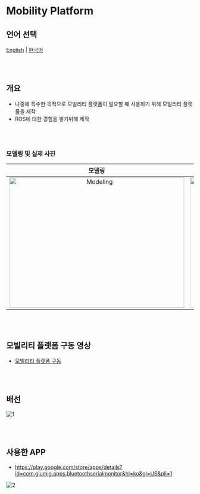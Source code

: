 # Mobility Platform

## 언어 선택

[English](README.md) | [한국어](README_KR.md)

<br><br>

## 개요
- 나중에 특수한 목적으로 모빌리티 플랫폼이 필요할 때 사용하기 위해 모빌리티 플랫폼을 제작
- ROS에 대한 경험을 쌓기위해 제작

<br><br>

### 모델링 및 실제 사진

<div align="center">

  | 모델링 | 실제 |
  |:---:|:---:|
  | <img src="https://github.com/user-attachments/assets/20794281-a5e7-44e3-a253-2690546f93b8" width="470px" height="350px" alt="Modeling"> | <img src="https://github.com/user-attachments/assets/d027d3e9-eccb-451f-8058-05fac14c0bb8" width="300px" height="350px" alt="Installation"> |

</div>

<br><br>

## 모빌리티 플랫폼 구동 영상
- [모빌리티 플랫폼 구동](https://youtube.com/shorts/J9ntZ2a7qIg?feature=share)

<br><br>

## 배선
![1](https://user-images.githubusercontent.com/57317636/209282573-1e2cab96-3a95-442c-893d-c2920c166bc0.png)

<br><br>

## 사용한 APP

- https://play.google.com/store/apps/details?id=com.giumig.apps.bluetoothserialmonitor&hl=ko&gl=US&pli=1

![2](https://user-images.githubusercontent.com/57317636/209282827-7cf5dc71-a9af-467b-a1e2-a0343d721d19.png)


